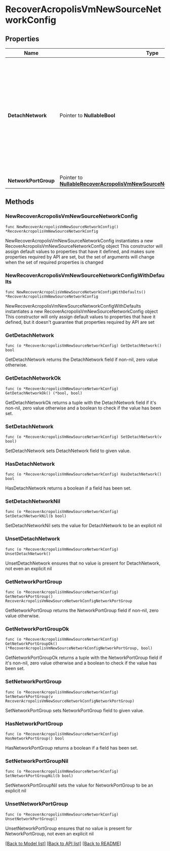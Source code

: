 # RecoverAcropolisVmNewSourceNetworkConfig

## Properties

Name | Type | Description | Notes
------------ | ------------- | ------------- | -------------
**DetachNetwork** | Pointer to **NullableBool** | If this is set to true, then the network will be detached from the recovered VMs. All the other networking parameters set will be ignored if set to true. Default value is false. | [optional] 
**NetworkPortGroup** | Pointer to [**NullableRecoverAcropolisVmNewSourceNetworkConfigNetworkPortGroup**](RecoverAcropolisVmNewSourceNetworkConfigNetworkPortGroup.md) |  | [optional] 

## Methods

### NewRecoverAcropolisVmNewSourceNetworkConfig

`func NewRecoverAcropolisVmNewSourceNetworkConfig() *RecoverAcropolisVmNewSourceNetworkConfig`

NewRecoverAcropolisVmNewSourceNetworkConfig instantiates a new RecoverAcropolisVmNewSourceNetworkConfig object
This constructor will assign default values to properties that have it defined,
and makes sure properties required by API are set, but the set of arguments
will change when the set of required properties is changed

### NewRecoverAcropolisVmNewSourceNetworkConfigWithDefaults

`func NewRecoverAcropolisVmNewSourceNetworkConfigWithDefaults() *RecoverAcropolisVmNewSourceNetworkConfig`

NewRecoverAcropolisVmNewSourceNetworkConfigWithDefaults instantiates a new RecoverAcropolisVmNewSourceNetworkConfig object
This constructor will only assign default values to properties that have it defined,
but it doesn't guarantee that properties required by API are set

### GetDetachNetwork

`func (o *RecoverAcropolisVmNewSourceNetworkConfig) GetDetachNetwork() bool`

GetDetachNetwork returns the DetachNetwork field if non-nil, zero value otherwise.

### GetDetachNetworkOk

`func (o *RecoverAcropolisVmNewSourceNetworkConfig) GetDetachNetworkOk() (*bool, bool)`

GetDetachNetworkOk returns a tuple with the DetachNetwork field if it's non-nil, zero value otherwise
and a boolean to check if the value has been set.

### SetDetachNetwork

`func (o *RecoverAcropolisVmNewSourceNetworkConfig) SetDetachNetwork(v bool)`

SetDetachNetwork sets DetachNetwork field to given value.

### HasDetachNetwork

`func (o *RecoverAcropolisVmNewSourceNetworkConfig) HasDetachNetwork() bool`

HasDetachNetwork returns a boolean if a field has been set.

### SetDetachNetworkNil

`func (o *RecoverAcropolisVmNewSourceNetworkConfig) SetDetachNetworkNil(b bool)`

 SetDetachNetworkNil sets the value for DetachNetwork to be an explicit nil

### UnsetDetachNetwork
`func (o *RecoverAcropolisVmNewSourceNetworkConfig) UnsetDetachNetwork()`

UnsetDetachNetwork ensures that no value is present for DetachNetwork, not even an explicit nil
### GetNetworkPortGroup

`func (o *RecoverAcropolisVmNewSourceNetworkConfig) GetNetworkPortGroup() RecoverAcropolisVmNewSourceNetworkConfigNetworkPortGroup`

GetNetworkPortGroup returns the NetworkPortGroup field if non-nil, zero value otherwise.

### GetNetworkPortGroupOk

`func (o *RecoverAcropolisVmNewSourceNetworkConfig) GetNetworkPortGroupOk() (*RecoverAcropolisVmNewSourceNetworkConfigNetworkPortGroup, bool)`

GetNetworkPortGroupOk returns a tuple with the NetworkPortGroup field if it's non-nil, zero value otherwise
and a boolean to check if the value has been set.

### SetNetworkPortGroup

`func (o *RecoverAcropolisVmNewSourceNetworkConfig) SetNetworkPortGroup(v RecoverAcropolisVmNewSourceNetworkConfigNetworkPortGroup)`

SetNetworkPortGroup sets NetworkPortGroup field to given value.

### HasNetworkPortGroup

`func (o *RecoverAcropolisVmNewSourceNetworkConfig) HasNetworkPortGroup() bool`

HasNetworkPortGroup returns a boolean if a field has been set.

### SetNetworkPortGroupNil

`func (o *RecoverAcropolisVmNewSourceNetworkConfig) SetNetworkPortGroupNil(b bool)`

 SetNetworkPortGroupNil sets the value for NetworkPortGroup to be an explicit nil

### UnsetNetworkPortGroup
`func (o *RecoverAcropolisVmNewSourceNetworkConfig) UnsetNetworkPortGroup()`

UnsetNetworkPortGroup ensures that no value is present for NetworkPortGroup, not even an explicit nil

[[Back to Model list]](../README.md#documentation-for-models) [[Back to API list]](../README.md#documentation-for-api-endpoints) [[Back to README]](../README.md)


